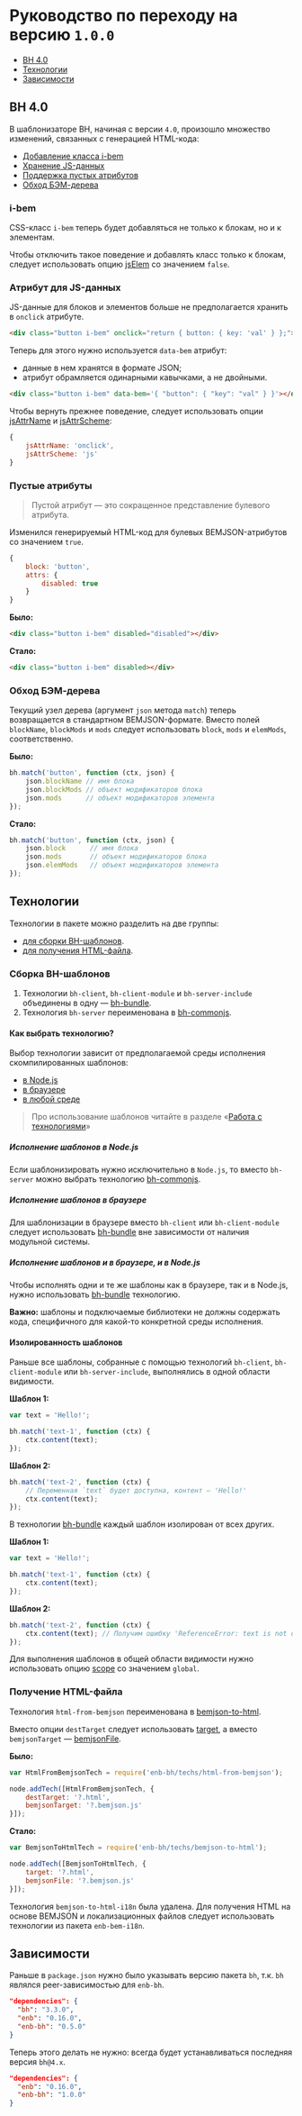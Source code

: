 Руководство по переходу на версию `1.0.0`
=========================================

* [BH 4.0](#bh-40)
* [Технологии](#Технологии)
* [Зависимости](#Зависимости)

BH 4.0
------

В шаблонизаторе BH, начиная с версии `4.0`, произошло множество изменений, связанных с генерацией HTML-кода:

* [Добавление класса i-bem](#i-bem)
* [Хранение JS-данных](#Атрибут-для-js-данных)
* [Поддержка пустых атрибутов](#Пустые-атрибуты)
* [Обход БЭМ-дерева](#Обход-бэм-дерева)

### i-bem

CSS-класс `i-bem` теперь будет добавляться не только к блокам, но и к элементам.

Чтобы отключить такое поведение и добавлять класс только к блокам, следует использовать опцию [jsElem](api.ru.md#jselem) со значением `false`.

### Атрибут для JS-данных

JS-данные для блоков и элементов больше не предполагается хранить в `onclick` атрибуте.

```html
<div class="button i-bem" onclick="return { button: { key: 'val' } };"></div>
```

Теперь для этого нужно используется `data-bem` атрибут:

* данные в нем хранятся в формате JSON;
* атрибут обрамляется одинарными кавычками, а не двойными.

```html
<div class="button i-bem" data-bem='{ "button": { "key": "val" } }'></div>
```

Чтобы вернуть прежнее поведение, следует использовать опции [jsAttrName](api.ru.md#jsattrname) и [jsAttrScheme](api.ru.md#jsattrscheme):

```js
{
    jsAttrName: 'onclick',
    jsAttrScheme: 'js'
}
```

### Пустые атрибуты

> Пустой атрибут — это сокращенное представление булевого атрибута.

Изменился генерируемый HTML-код для булевых BEMJSON-атрибутов со значением `true`.

```js
{
    block: 'button',
    attrs: {
        disabled: true
    }
}
```

**Было:**

```html
<div class="button i-bem" disabled="disabled"></div>
```

**Стало:**

```html
<div class="button i-bem" disabled></div>
```

### Обход БЭМ-дерева

Текущий узел дерева (аргумент `json` метода `match`) теперь возвращается в стандартном BEMJSON-формате.
Вместо полей `blockName`, `blockMods` и `mods` следует использовать `block`, `mods` и `elemMods`, соответственно.

**Было:**

```js
bh.match('button', function (ctx, json) {
    json.blockName // имя блока
    json.blockMods // объект модификаторов блока
    json.mods      // объект модификаторов элемента
});
```

**Стало:**

```js
bh.match('button', function (ctx, json) {
    json.block      // имя блока
    json.mods       // объект модификаторов блока
    json.elemMods   // объект модификаторов элемента
});
```

Технологии
----------

Технологии в пакете можно разделить на две группы:

* [для сборки BH-шаблонов](#Сборка-bh-шаблонов).
* [для получения HTML-файла](#Получение-html-файла).

### Сборка BH-шаблонов

1. Технологии `bh-client`, `bh-client-module` и `bh-server-include` объединены в одну — [bh-bundle](api.ru.md#bh-bundle).
2. Технология `bh-server` переименована в [bh-commonjs](api.ru.md#bh-commonjs).

#### Как выбрать технологию?

Выбор технологии зависит от предполагаемой среды исполнения скомпилированных шаблонов:

* [в Node.js](#Исполнение-шаблонов-в-nodejs)
* [в браузере](#Исполнение-шаблонов-в-браузере)
* [в любой среде](#Исполнение-шаблонов-и-в-браузере)

> Про использование шаблонов читайте в разделе «[Работа с технологиями](README.md#Работа-с-технологиями)»

##### Исполнение шаблонов в Node.js

Если шаблонизировать нужно исключительно в `Node.js`, то вместо `bh-server` можно выбрать технологию [bh-commonjs](api.ru.md#bh-commonjs).

##### Исполнение шаблонов в браузере

Для шаблонизации в браузере вместо `bh-client` или `bh-client-module` следует использовать [bh-bundle](api.ru.md#bh-bundle) вне зависимости от наличия модульной системы.

##### Исполнение шаблонов и в браузере, и в Node.js

Чтобы исполнять одни и те же шаблоны как в браузере, так и в Node.js, нужно использовать [bh-bundle](api.ru.md#bh-bundle) технологию.

**Важно:** шаблоны и подключаемые библиотеки не должны содержать кода, специфичного для какой-то конкретной среды исполнения.

#### Изолированность шаблонов

Раньше все шаблоны, собранные с помощью технологий `bh-client`, `bh-client-module` или `bh-server-include`, выполнялись в одной области видимости.

**Шаблон 1:**

```js
var text = 'Hello!';

bh.match('text-1', function (ctx) {
    ctx.content(text);
});
```

**Шаблон 2:**

```js
bh.match('text-2', function (ctx) {
    // Переменная `text` будет доступна, контент — 'Hello!'
    ctx.content(text);
});
```

В технологии [bh-bundle](api.ru.md#bh-bundle) каждый шаблон изолирован от всех других.

**Шаблон 1:**

```js
var text = 'Hello!';

bh.match('text-1', function (ctx) {
    ctx.content(text);
});
```

**Шаблон 2:**

```js
bh.match('text-2', function (ctx) {
    ctx.content(text); // Получим ошибку 'ReferenceError: text is not defined'
});
```

Для выполнения шаблонов в общей области видимости нужно использовать опцию [scope](api.ru.md#scope) cо значением `global`.

### Получение HTML-файла

Технология `html-from-bemjson` переименована в [bemjson-to-html](api.ru.md#bemjson-to-html).

Вместо опции `destTarget` следует использовать [target](api.ru.md#target-2), а вместо `bemjsonTarget` — [bemjsonFile](api.ru.md#bemjsonfile).

**Было:**

```js
var HtmlFromBemjsonTech = require('enb-bh/techs/html-from-bemjson');

node.addTech([HtmlFromBemjsonTech, {
    destTarget: '?.html',
    bemjsonTarget: '?.bemjson.js'
}]);
```

**Стало:**

```js
var BemjsonToHtmlTech = require('enb-bh/techs/bemjson-to-html');

node.addTech([BemjsonToHtmlTech, {
    target: '?.html',
    bemjsonFile: '?.bemjson.js'
}]);
```

Технология `bemjson-to-html-i18n` была удалена. Для получения HTML на основе BEMJSON
и локализационных файлов следует использовать технологии из пакета `enb-bem-i18n`.

Зависимости
-----------

Раньше в `package.json` нужно было указывать версию пакета `bh`, т.к. `bh` являлся peer-зависимостью для `enb-bh`.

```json
"dependencies": {
  "bh": "3.3.0",
  "enb": "0.16.0",
  "enb-bh": "0.5.0"
}
```

Теперь этого делать не нужно: всегда будет устанавливаться последняя версия `bh@4.x`.

```json
"dependencies": {
  "enb": "0.16.0",
  "enb-bh": "1.0.0"
}
```
